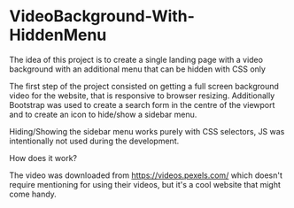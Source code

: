 # VideoBackground-With-HiddenMenu
The idea of this project is to create a single landing page with a video background with an additional menu that can be hidden with CSS only

The first step of the project consisted on getting a full screen background video for the website, that is responsive to browser resizing.
Additionally Bootstrap was used to create a search form in the centre of the viewport and to create an icon to hide/show a sidebar menu.

Hiding/Showing the sidebar menu works purely with CSS selectors, JS was intentionally not used during the development.

How does it work?

The video was downloaded from https://videos.pexels.com/ which doesn't require mentioning for using their videos, but it's a cool website that might come handy.